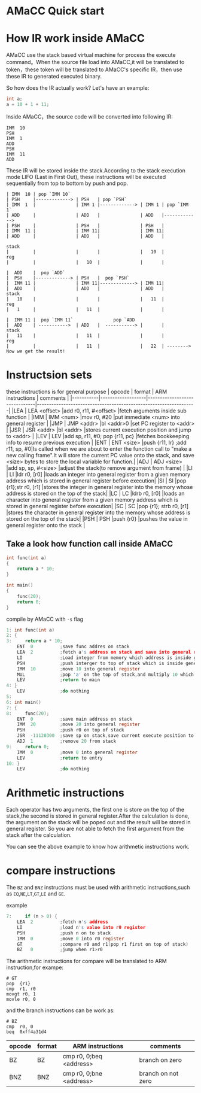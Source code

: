 AMaCC Quick start
===
# How IR work inside AMaCC
AMaCC use the stack based virtual machine for process the execute command。When the source file load into AMaCC,it will be translated to token，these token will be translated to AMaCC's specific IR，then use these IR to generated executed binary.

So how does the IR actually work? Let's have an example:
```c
int a;
a = 10 + 1 + 11;
```
Inside AMaCC，the source code will be converted into following IR:
```
IMM  10
PSH 
IMM  1
ADD 
PSH 
IMM  11
ADD 
```
These IR will be stored inside the stack.According to the stack execution mode LIFO (Last in First Out), these instructions will be executed sequentially from top to bottom by push and pop.
```
| IMM  10 | pop `IMM 10`
| PSH     |-------------> | PSH   | pop `PSH`
| IMM  1  |               | IMM 1 |-------------> | IMM 1 | pop `IMM 1`
| ADD     |               | ADD   |               | ADD   |------------->
| PSH     |               | PSH   |               | PSH   |
| IMM  11 |               | IMM 11|               | IMM 11|
| ADD     |               | ADD   |               | ADD   |

stack                   
|         |               |       |               |   10  |
reg
|         |               |   10  |               |       |
```
```
|  ADD    |  pop `ADD`
|  PSH    |-------------> | PSH   |  pop `PSH`
|  IMM 11 |               | IMM 11|-------------> | IMM 11|
|  ADD    |               | ADD   |               | ADD   |
stack                   
|   10    |               |       |               |   11  |
reg
|   1     |               |   11  |               |       |
```
```
|  IMM 11 |  pop `IMM 11`               pop `ADD
|  ADD    | ----------->  | ADD   |  -----------> |       |
stack                   
|   11    |               |   11  |               |       |
reg
|         |               |   11  |               |   22  | --------> Now we get the result!
```
# Instructsion sets

these instructions is for general purpose
|   opcode  |       format      |       ARM instructions        |                       comments                                   |
|-----------|-------------------|-------------------------------|------------------------------------------------------------------|
|LEA        | LEA \<offset\>    |add r0, r11, #\<offset>        |fetch arguments inside sub function                               |
|IMM        | IMM \<num\>       |mov r0, #20                    |put immediate \<num\> into general register                       |
|JMP        | JMP \<addr\>      |bl \<addr\>0                   |set PC register to \<addr\>                                       |
|JSR        | JSR \<addr\>      |bl \<addr\>                    |stores current execution position and jump to \<addr\>            |
|LEV        | LEV               |add sp, r11, #0; pop {r11, pc} |fetches bookkeeping info to resume previous execution             |
|ENT        | ENT \<size\>      |push {r11, lr} ;add r11, sp, #0|Is called when we are about to enter the function call to "make a new calling frame".It will store the current PC value onto the stack, and save \<size\> bytes to store the local variable for function.|
|ADJ        | ADJ \<size\>      |add sp, sp, #\<size\>          |adjust the stack(to remove argument from frame)                   |
|LI         | LI                |ldr r0, [r0]                   |loads an integer into general register from a given memory address which is stored in general register before execution|
|SI         | SI                |pop {r1};str r0, [r1]          |stores the integer in general register into the memory whose  address is stored on the top of the stack|
|LC         | LC                |ldrb r0, [r0]                  |loads an character into general register from a given memory address which is stored in general register before execution|
|SC         | SC                |pop {r1}; strb r0, [r1]        |stores the character in general register into the memory whose address is stored on the top of the stack| 
|PSH        | PSH               |push {r0}                      |pushes the value in general register onto the stack               |

## Take a look how function call inside AMaCC

```c
int func(int a)
{
    return a * 10;
}

int main()
{
    func(20);
    return 0;
}
```

compile by AMaCC with `-s` flag

```c
1: int func(int a)
2: {
3:     return a * 10;
    ENT  0          ;save func addres on stack
    LEA  2          ;fetch a's address on stack and save into general register
    LI              ;Load integer from memory which address is inside general register
    PSH             ;push interger to top of stack which is inside general register
    IMM  10         ;move 10 into general register
    MUL             ;pop 'a' on the top of stack,and multiply 10 which is inside general register,store result into general register
    LEV             ;return to main
4: }
    LEV             ;do nothing
5:
6: int main()
7: {
8:     func(20);
    ENT  0          ;save main address on stack
    IMM  20         ;move 20 into general register
    PSH             ;push r0 on top of stack
    JSR  -11120300  ;save sp on stack,save current execute position to lr,jump to func
    ADJ  1          ;remove 20 from stack
9:     return 0;
    IMM  0          ;move 0 into general register
    LEV             ;return to entry
10: }
    LEV             ;do nothing
```

# Arithmetic instructions

Each operator has two arguments, the first one is store on the top of the stack,the second is stored in general register.After the calculation is done, the argument on the stack will be poped out and the result will be stored in general register. So you are not able to fetch the first argument from the stack after the calculation.

You can see the above example to know how arithmetic instructions work.

# compare instructions

The `BZ` and `BNZ` instructions must be used with arithmetic instructions,such as `EQ`,`NE`,`LT`,`GT`,`LE` and `GE`.

example

```c
7:     if (n > 0) {
    LEA  2          ;fetch n's address
    LI              ;load n's value into r0 register
    PSH             ;push n on to stack
    IMM  0          ;move 0 into r0 register
    GT              ;compare r0 and r1(pop r1 first on top of stack)
    BZ   0          ;jump when r1>r0
```
The arithmetic instructions for compare will be translated to ARM instruction,for exampe:
```
# GT
pop  {r1}
cmp  r1, r0
movgt r0, 1
movle r0, 0
```
and the branch instructions can be work as:
```
# BZ
cmp  r0, 0
beq  0xff4a31d4
```
|   opcode     | format      |      ARM instructions        | comments |
| ------------ | ----------- | ---------------------------- | -------- |
| BZ           | BZ <value>  |cmp  r0, 0;beq  \<address\>   |branch on zero
| BNZ          | BNZ <value> |cmp  r0, 0;bne  \<address\>   |branch on not zero
